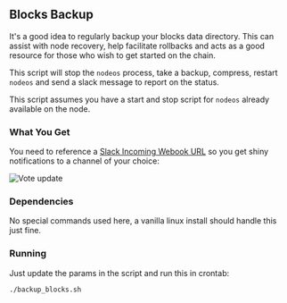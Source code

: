 ## Blocks Backup

It's a good idea to regularly backup your blocks data directory. This can assist with node recovery, help facilitate rollbacks and acts as a good resource for those who wish to get started on the chain.

This script will stop the `nodeos` process, take a backup, compress, restart `nodeos` and send a slack message to report on the status.

This script assumes you have a start and stop script for `nodeos` already available on the node.

### What You Get

You need to reference a [Slack Incoming Webook URL](https://slack.com/apps/A0F7XDUAZ-incoming-webhooks) so you get shiny notifications to a channel of your choice:

![Vote update](https://blockmatrix.network/assets/img/github/backup-blocks.png)

### Dependencies

No special commands used here, a vanilla linux install should handle this just fine.

### Running

Just update the params in the script and run this in crontab:

```
./backup_blocks.sh
```